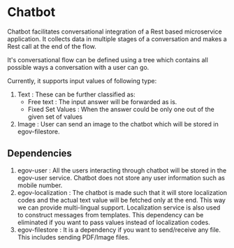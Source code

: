 # Chatbot

Chatbot facilitates conversational integration of a Rest based microservice application. It collects data in multiple
 stages of a conversation and makes a Rest call at the end of the flow.
 
It's conversational flow can be defined using a tree which contains all possible ways a conversation with a user can go. 

Currently, it supports input values of following type:
1. Text : These can be further classified as:
    * Free text : The input answer will be forwarded as is.
    * Fixed Set Values : When the answer could be only one out of the given set of values 
2.  Image : User can send an image to the chatbot which will be stored in egov-filestore.

## Dependencies
1. egov-user : All the users interacting through chatbot will be stored in the egov-user service. Chatbot does not 
store any user information such as mobile number.
2. egov-localization : The chatbot is made such that it will store localization codes and the actual text value will 
be fetched only at the end. This way we can provide multi-lingual support. Localization service is also used to construct messages from templates. This dependency can be eliminated if you 
want to pass values instead of localization codes. 
3. egov-filestore : It is a dependency if you want to send/receive any file. This includes sending PDF/Image files.
